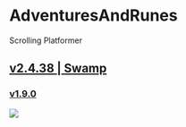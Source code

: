 # AdventuresAndRunes
Scrolling Platformer
## [v2.4.38 | Swamp](https://github.com/Agzam4/AdventuresAndRunes/blob/main/Adventures%20%26%20Runes%20v2.4.38.jar)

### [v1.9.0](https://github.com/Agzam4/AdventuresAndRunes/blob/main/Adventures%20%26%20Runes%20v1.9.0.jar)

![](https://repository-images.githubusercontent.com/340653379/fec56b80-9e2d-11eb-9154-5309d6cb817e)
